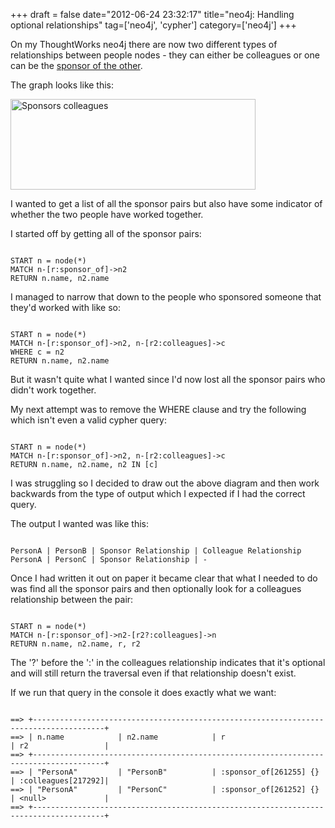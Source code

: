 +++
draft = false
date="2012-06-24 23:32:17"
title="neo4j: Handling optional relationships"
tag=['neo4j', 'cypher']
category=['neo4j']
+++

On my ThoughtWorks neo4j there are now two different types of relationships between people nodes - they can either be colleagues or one can be the <a href="http://www.markhneedham.com/blog/2012/06/21/visualising-a-neo4j-graph-using-gephi/">sponsor of the other</a>. 

The graph looks like this:

<img src="{{<siteurl>}}/uploads/2012/06/sponsors-colleagues.png" alt="Sponsors colleagues" title="sponsors-colleagues.png" border="0" width="392" height="145" />

I wanted to get a list of all the sponsor pairs but also have some indicator of whether the two people have worked together.

I started off by getting all of the sponsor pairs:


~~~text

START n = node(*) 
MATCH n-[r:sponsor_of]->n2
RETURN n.name, n2.name
~~~

I managed to narrow that down to the people who sponsored someone that they'd worked with like so:


~~~text

START n = node(*) 
MATCH n-[r:sponsor_of]->n2, n-[r2:colleagues]->c
WHERE c = n2
RETURN n.name, n2.name
~~~

But it wasn't quite what I wanted since I'd now lost all the sponsor pairs who didn't work together.

My next attempt was to remove the WHERE clause and try the following which isn't even a valid cypher query:


~~~text

START n = node(*) 
MATCH n-[r:sponsor_of]->n2, n-[r2:colleagues]->c
RETURN n.name, n2.name, n2 IN [c]
~~~

I was struggling so I decided to draw out the above diagram and then work backwards from the type of output which I expected if I had the correct query.

The output I wanted was like this:


~~~text

PersonA | PersonB | Sponsor Relationship | Colleague Relationship
PersonA | PersonC | Sponsor Relationship | -
~~~

Once I had written it out on paper it became clear that what I needed to do was find all the sponsor pairs and then optionally look for a colleagues relationship between the pair:


~~~text

START n = node(*)  
MATCH n-[r:sponsor_of]->n2-[r2?:colleagues]->n 
RETURN n.name, n2.name, r, r2
~~~

The '?' before the ':' in the colleagues relationship indicates that it's optional and will still return the traversal even if that relationship doesn't exist.

If we run that query in the console it does exactly what we want:


~~~text

==> +--------------------------------------------------------------------------------------+
==> | n.name            | n2.name            | r                      | r2                 |
==> +--------------------------------------------------------------------------------------+
==> | "PersonA"         | "PersonB"          | :sponsor_of[261255] {} | :colleagues[217292]|
==> | "PersonA"         | "PersonC"          | :sponsor_of[261252] {} | <null>             |
==> +--------------------------------------------------------------------------------------+
~~~

